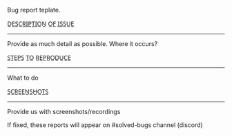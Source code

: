 Bug report teplate.


D̲E̲S̲C̲R̲I̲P̲T̲I̲O̲N̲ O̲F̲ I̲S̲S̲U̲E̲
____________________________________________________

Provide as much detail as possible.
Where it occurs?


S̲T̲E̲P̲S̲ T̲O̲ R̲E̲P̲R̲O̲D̲U̲C̲E̲
____________________________________________________
What to do


S̲C̲R̲E̲E̲N̲S̲H̲O̲T̲S̲
____________________________________________________
Provide us with screenshots/recordings



If fixed, these reports will appear on #solved-bugs channel (discord)
